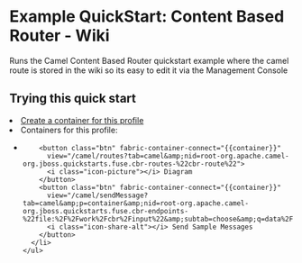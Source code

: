 # Example QuickStart: Content Based Router - Wiki

Runs the Camel Content Based Router quickstart example where the camel route is stored in the wiki so its easy to edit it via the Management Console

## Trying this quick start

<div fabric-containers="containers" profile="{{profileId}}">
  <li>
    <a class="btn" href="#/fabric/containers/createContainer?profileIds={{profileId}}"><i class="icon-plus"></i> Create a container for this profile</a>
  </li>
  <li>
    Containers for this profile:
    <ul>
      <li ng-repeat="container in containers">
        <span fabric-container-link="{{container}}"/>

        <button class="btn" fabric-container-connect="{{container}}"
          view="/camel/routes?tab=camel&amp;nid=root-org.apache.camel-org.jboss.quickstarts.fuse.cbr-routes-%22cbr-route%22">
          <i class="icon-picture"></i> Diagram
        </button>
        <button class="btn" fabric-container-connect="{{container}}"
          view="/camel/sendMessage?tab=camel&amp;p=container&amp;nid=root-org.apache.camel-org.jboss.quickstarts.fuse.cbr-endpoints-%22file:%2F%2Fwork%2Fcbr%2Finput%22&amp;subtab=choose&amp;q=data%2F">
          <i class="icon-share-alt"></i> Send Sample Messages
        </button>
      </li>
    </ul>
  </li>
</div>

